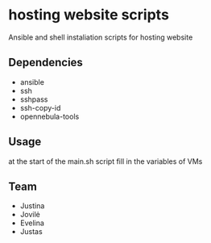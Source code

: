 # hosting website scripts

Ansible and shell instaliation scripts for hosting website

## Dependencies

- ansible
- ssh
- sshpass
- ssh-copy-id
- opennebula-tools

## Usage

at the start of the main.sh script fill in the variables of VMs

## Team

- Justina
- Jovilė
- Evelina
- Justas


